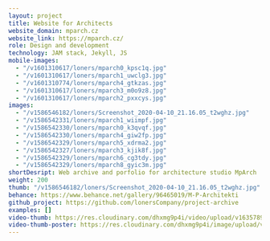 ```yaml
---
layout: project
title: Website for Architects
website_domain: mparch.cz
website_link: https://mparch.cz/
role: Design and development
technology: JAM stack, Jekyll, JS
mobile-images:
  - "/v1601310617/loners/mparch0_kpsc1q.jpg"
  - "/v1601310617/loners/mparch1_uwclg3.jpg"
  - "/v1601310774/loners/mparch4_gtkzas.jpg"
  - "/v1601310617/loners/mparch3_m0o9z8.jpg"
  - "/v1601310617/loners/mparch2_pxxcys.jpg"
images:
  - "/v1586546182/loners/Screenshot_2020-04-10_21.16.05_t2wghz.jpg"
  - "/v1586542331/loners/mparch1_wiimpf.jpg"
  - "/v1586542330/loners/mparch0_k3qvqf.jpg"
  - "/v1586542330/loners/mparch4_giw2fp.jpg"
  - "/v1586542329/loners/mparch5_xdrma2.jpg"
  - "/v1586542327/loners/mparch3_kjik8f.jpg"
  - "/v1586542329/loners/mparch6_cg3tdy.jpg"
  - "/v1586542329/loners/mparch8_gyic3m.jpg"
shortDesript: Web archive and porfolio for architecture studio MpArch
weight: 200
thumb: "/v1586546182/loners/Screenshot_2020-04-10_21.16.05_t2wghz.jpg"
behance: https://www.behance.net/gallery/96465019/M-P-Architekti
github_project: https://github.com/lonersCompany/project-archive
examples: []
video-thumb: https://res.cloudinary.com/dhxmg9p4i/video/upload/v1635789868/loners/vladkak.mp4
video-thumb-poster: https://res.cloudinary.com/dhxmg9p4i/image/upload/v1635853609/loners/mp-arch.jpg
---
```

